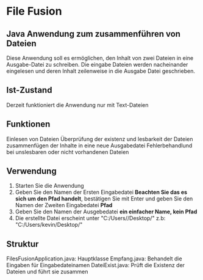 # File Fusion

## Java Anwendung zum zusammenführen von Dateien

Diese Anwendung soll es ermöglichen, den Inhalt von zwei Dateien
in eine Ausgabe-Datei zu schreiben.
Die eingabe Dateien werden nacheinander eingelesen und deren Inhalt
zeilenweise in die Ausgabe Datei geschrieben.

## Ist-Zustand

Derzeit funktioniert die Anwendung nur mit Text-Dateien

## Funktionen

Einlesen von Dateien
Überprüfung der existenz und lesbarkeit der Dateien
zusammenfügen der Inhalte in eine neue Ausgabedatei
Fehlerbehandlund bei unslesbaren oder nicht vorhandenen Dateien

## Verwendung

1. Starten Sie die Anwendung
2. Geben Sie den Namen der Ersten Eingabedatei 
**Beachten Sie das es sich um den Pfad handelt**, bestätigen Sie mit
Enter und geben Sie den Namen der Zweiten Eingabedatei **Pfad**
3. Geben Sie den Namen der Ausgebedatei **ein einfacher Name, kein Pfad**
4. Die erstellte Datei erscheint unter "C:/Users/<usernane>/Desktop/"
                z.b: "C:/Users/kevin/Desktop/"

## Struktur

FilesFusionApplication.java: Hauptklasse
Empfang.java: Behandelt die Eingaben für Eingabedateinamen
DateiExist.java: Prüft die Existenz der Dateien und führt sie zusammen

